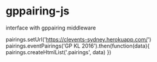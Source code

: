 # gppairing-js
interface with gppairing middleware

pairings.setUrl('https://clevents-sydney.herokuapp.com/')
pairings.eventPairings('GP KL 2016').then(function(data){
  pairings.createHtmlList('.pairings', data)
})
